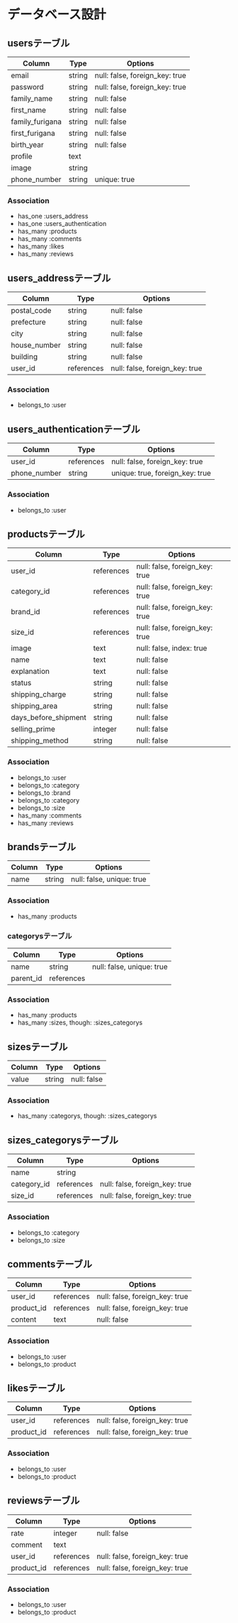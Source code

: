 # データベース設計

## usersテーブル

|Column|Type|Options|
|------|----|-------|
|email|string|null: false, foreign_key: true|
|password|string|null: false, foreign_key: true|
|family_name|string|null: false|
|first_name|string|null: false|
|family_furigana|string|null: false|
|first_furigana|string|null: false|
|birth_year|string|null: false|
|profile|text||
|image|string||
|phone_number|string|unique: true|

### Association
- has_one :users_address
- has_one :users_authentication
- has_many :products
- has_many :comments
- has_many :likes
- has_many :reviews


## users_addressテーブル

|Column|Type|Options|
|------|----|-------|
|postal_code|string|null: false|
|prefecture|string|null: false|
|city|string|null: false|
|house_number|string|null: false|
|building|string|null: false|
|user_id|references|null: false, foreign_key: true|

### Association
- belongs_to :user


## users_authenticationテーブル

|Column|Type|Options|
|------|----|-------|
|user_id|references|null: false, foreign_key: true|
|phone_number|string|unique: true, foreign_key: true|

### Association
- belongs_to :user


## productsテーブル

|Column|Type|Options|
|------|----|-------|
|user_id|references|null: false, foreign_key: true|
|category_id|references|null: false, foreign_key: true|
|brand_id|references|null: false, foreign_key: true|
|size_id|references|null: false, foreign_key: true|
|image|text|null: false, index: true|
|name|text|null: false|
|explanation|text|null: false|
|status|string|null: false|
|shipping_charge|string|null: false|
|shipping_area|string|null: false|
|days_before_shipment|string|null: false|
|selling_prime|integer|null: false|
|shipping_method|string|null: false|

### Association
- belongs_to :user
- belongs_to :category
- belongs_to :brand
- belongs_to :category
- belongs_to :size
- has_many :comments
- has_many :reviews


## brandsテーブル

|Column|Type|Options|
|------|----|-------|
|name|string|null: false, unique: true|

### Association
- has_many :products


### categorysテーブル

|Column|Type|Options|
|------|----|-------|
|name|string|null: false, unique: true|
|parent_id|references||

### Association
- has_many :products
- has_many :sizes, though: :sizes_categorys


## sizesテーブル

|Column|Type|Options|
|------|----|-------|
|value|string|null: false|

### Association
- has_many :categorys, though: :sizes_categorys


## sizes_categorysテーブル

|Column|Type|Options|
|------|----|-------|
|name|string||
|category_id|references|null: false, foreign_key: true|
|size_id|references|null: false, foreign_key: true|

### Association
- belongs_to :category
- belongs_to :size


## commentsテーブル

|Column|Type|Options|
|------|----|-------|
|user_id|references|null: false, foreign_key: true|
|product_id|references|null: false, foreign_key: true|
|content|text|null: false|

### Association
- belongs_to :user
- belongs_to :product


## likesテーブル

|Column|Type|Options|
|------|----|-------|
|user_id|references|null: false, foreign_key: true|
|product_id|references|null: false, foreign_key: true|

### Association
- belongs_to :user
- belongs_to :product


## reviewsテーブル

|Column|Type|Options|
|------|----|-------|
|rate|integer|null: false|
|comment|text||
|user_id|references|null: false, foreign_key: true|
|product_id|references|null: false, foreign_key: true|

### Association

- belongs_to :user
- belongs_to :product